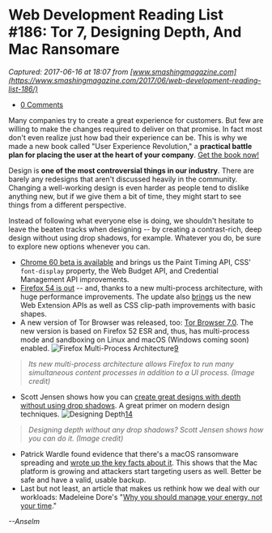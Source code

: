 # Web Development Reading List #186: Tor 7, Designing Depth, And Mac Ransomare

_Captured: 2017-06-16 at 18:07 from [www.smashingmagazine.com](https://www.smashingmagazine.com/2017/06/web-development-reading-list-186/)_

  * [0 Comments](https://www.smashingmagazine.com/2017/06/web-development-reading-list-186/)

Many companies try to create a great experience for customers. But few are willing to make the changes required to deliver on that promise. In fact most don't even realize just how bad their experience can be. This is why we made a new book called "User Experience Revolution," a **practical battle plan for placing the user at the heart of your company**. [Get the book now!](https://shop.smashingmagazine.com/products/user-experience-revolution?utm_source=magazine&utm_campaign=ux-revolution&utm_medium=html-ad-content-1)

Design is **one of the most controversial things in our industry**. There are barely any redesigns that aren't discussed heavily in the community. Changing a well-working design is even harder as people tend to dislike anything new, but if we give them a bit of time, they might start to see things from a different perspective.

Instead of following what everyone else is doing, we shouldn't hesitate to leave the beaten tracks when designing -- by creating a contrast-rich, deep design without using drop shadows, for example. Whatever you do, be sure to explore new options whenever you can.

  * [Chrome 60 beta is available](https://blog.chromium.org/2017/06/chrome-60-beta-paint-timing-api-css.html) and brings us the Paint Timing API, CSS' `font-display` property, the Web Budget API, and Credential Management API improvements.
  * [Firefox 54 is out](https://hacks.mozilla.org/2017/06/firefox-54-e10s-webextension-apis-css-clip-path/) -- and, thanks to a new multi-process architecture, with huge performance improvements. The update also [brings](https://developer.mozilla.org/en-US/Firefox/Releases/54) us the new Web Extension APIs as well as CSS clip-path improvements with basic shapes.
  * A new version of Tor Browser was released, too: [Tor Browser 7.0](https://blog.torproject.org/blog/tor-browser-70-released). The new version is based on Firefox 52 ESR and, thus, has multi-process mode and sandboxing on Linux and macOS (Windows coming soon) enabled.
![Firefox Multi-Process Architecture](https://www.smashingmagazine.com/wp-content/uploads/2017/06/firefox-multiprocess-opt.png)[9](https://www.smashingmagazine.com/2017/06/web-development-reading-list-186/)

> _Its new multi-process architecture allows Firefox to run many simultaneous content processes in addition to a UI process. (Image credit)_

  * Scott Jensen shows how you can [create great designs with depth without using drop shadows](http://scottjensen.design/2017/05/out-of-the-dropshadows/). A great primer on modern design techniques.
![Designing Depth](https://www.smashingmagazine.com/wp-content/uploads/2017/06/designing-depth-opt.png)[14](https://www.smashingmagazine.com/2017/06/web-development-reading-list-186/)

> _Designing depth without any drop shadows? Scott Jensen shows how you can do it. (Image credit)_

  * Patrick Wardle found evidence that there's a macOS ransomware spreading and [wrote up the key facts about it](https://objective-see.com/blog/blog_0x1E.html). This shows that the Mac platform is growing and attackers start targeting users as well. Better be safe and have a valid, usable backup.
  * Last but not least, an article that makes us rethink how we deal with our workloads: Madeleine Dore's "[Why you should manage your energy, not your time](http://www.bbc.com/capital/story/20170612-why-you-should-manage-your-energy-not-your-time)."

_--Anselm_
